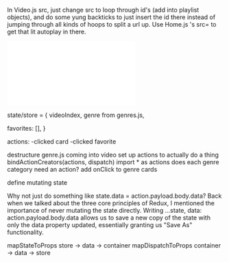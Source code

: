 In Video.js src, just change src to loop through id's (add into playlist objects), and do some yung backticks to just insert the id there instead of jumping through all kinds of hoops to split a url up. Use Home.js 's src= to get that lit autoplay in there.

<iframe frameBorder="0" 
        src=`https://youtube.com/embed/${IDfromData}?autoplay=1&controls=0&showinfo=0&autohide=1`>
        {...htmlTags}
</iframe>


state/store = {
  videoIndex,
  genre from genres.js,
  
  favorites: [],
}

actions:
  -clicked card
  -clicked favorite 
  
destructure genre.js coming into video 
set up actions to actually do a thing
bindActionCreators(actions, dispatch)
import * as actions
does each genre category need an action?
add onClick to genre cards

define mutating state

Why not just do something like state.data = action.payload.body.data? Back when we talked about the three core principles of Redux, I mentioned the importance of never mutating the state directly. Writing ...state, data: action.payload.body.data allows us to save a new copy of the state with only the data property updated, essentially granting us "Save As" functionality.

mapStateToProps store -> data -> container
mapDispatchToProps container -> data -> store
